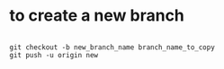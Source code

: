 # to create a new branch
<p>
<code>
git checkout -b new_branch_name branch_name_to_copy
git push -u origin new
</code>
</p>
